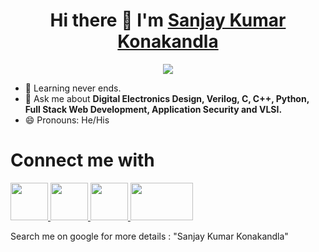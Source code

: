 <h1 align="center">
  Hi there 👋 I'm 
  <a href="https://www.linkedin.com/in/sanjay-kumar-konakandla/">Sanjay Kumar Konakandla</a>
</h1>
<div align="center">
<img src="https://camo.githubusercontent.com/ec310b2a31450dd27eb272341ece3eb09010c9b19dff7ae8cf459ec247067310/68747470733a2f2f726561646d652d747970696e672d7376672e6865726f6b756170702e636f6d3f636f6c6f723d303335374637266c696e65733d46756c6c2b537461636b2b446576656c6f7065722b25334129" data-canonical-src="https://readme-typing-svg.herokuapp.com?color=0357F7&amp;lines=Full+Stack+Developer+%3A)" align="center" style="max-width: 100%;">
</div>


- 🌱 Learning never ends.
- 💬 Ask me about <strong>Digital Electronics Design, Verilog, C, C++, Python, Full Stack Web Development, Application Security and VLSI.</strong>
- 😄 Pronouns: He/His
<div>
  <h1>Connect me with</h1>
  <a href="https://www.linkedin.com/in/sanjay-kumar-konakandla/">
    <img src="https://upload.wikimedia.org/wikipedia/commons/thumb/c/ca/LinkedIn_logo_initials.png/800px-LinkedIn_logo_initials.png" width="60">
  </a>
  
  <a href="https://www.facebook.com/sanjaykumar.konakandla.37">
    <img src="https://upload.wikimedia.org/wikipedia/commons/thumb/0/05/Facebook_Logo_%282019%29.png/1024px-Facebook_Logo_%282019%29.png" width="60">
  </a>
  <a href="https://wa.me/919515306769?text=Hello+Sanjay+I%27m+contacting+you+from+your+GitHub+profile">
    <img src="https://upload.wikimedia.org/wikipedia/commons/thumb/6/6b/WhatsApp.svg/1022px-WhatsApp.svg.png" width="60">
  </a>
  <a href="https://sanjaykumarkonkandla12106366.on.drv.tw/www.sanjaykumar.com/">
    <img src="https://media.istockphoto.com/id/1320288410/vector/illustration-of-a-businessman-exchanging-business-cards.jpg?s=612x612&w=0&k=20&c=llAPLmZbOVptTXb0j0JM5Nms1OSFQT2DdDmYNyU-v5A=" width="100" height="60">
  </a>
  <p>Search me on google for more details : "Sanjay Kumar Konakandla"</p>
</div>
